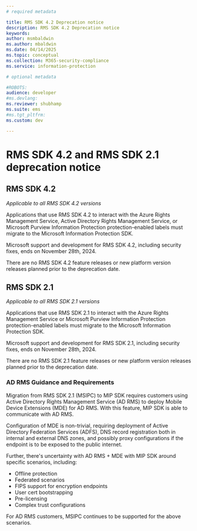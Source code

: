 ```yaml
---
# required metadata

title: RMS SDK 4.2 Deprecation notice
description: RMS SDK 4.2 Deprecation notice
keywords:
author: msmbaldwin
ms.author: mbaldwin
ms.date: 04/14/2025
ms.topic: conceptual
ms.collection: M365-security-compliance
ms.service: information-protection

# optional metadata

#ROBOTS:
audience: developer
#ms.devlang:
ms.reviewer: shubhamp
ms.suite: ems
#ms.tgt_pltfrm:
ms.custom: dev

---
```


# RMS SDK 4.2 and RMS SDK 2.1 deprecation notice

## RMS SDK 4.2
*Applicable to all RMS SDK 4.2 versions*

Applications that use RMS SDK 4.2 to interact with the Azure Rights Management Service, Active Directory Rights Management Service, or Microsoft Purview Information Protection protection-enabled labels must migrate to the Microsoft Information Protection SDK. 

Microsoft support and development for RMS SDK 4.2, including security fixes, ends on November 28th, 2024.

There are no RMS SDK 4.2 feature releases or new platform version releases planned prior to the deprecation date.

## RMS SDK 2.1
*Applicable to all RMS SDK 2.1 versions*

Applications that use RMS SDK 2.1 to interact with the Azure Rights Management Service or Microsoft Purview Information Protection protection-enabled labels must migrate to the Microsoft Information Protection SDK.

Microsoft support and development for RMS SDK 2.1, including security fixes, ends on November 28th, 2024.

There are no RMS SDK 2.1 feature releases or new platform version releases planned prior to the deprecation date.

### AD RMS Guidance and Requirements

Migration from RMS SDK 2.1 (MSIPC) to MIP SDK requires customers using Active Directory Rights Management Service (AD RMS) to deploy Mobile Device Extensions (MDE) for AD RMS. With this feature, MIP SDK is able to communicate with AD RMS.

Configuration of MDE is non-trivial, requiring deployment of Active Directory Federation Services (ADFS), DNS record registration both in internal and external DNS zones, and possibly proxy configurations if the endpoint is to be exposed to the public internet.

Further, there's uncertainty with AD RMS + MDE with MIP SDK around specific scenarios, including:

- Offline protection
- Federated scenarios
- FIPS support for encryption endpoints
- User cert bootstrapping
- Pre-licensing
- Complex trust configurations

For AD RMS customers, MSIPC continues to be supported for the above scenarios.

